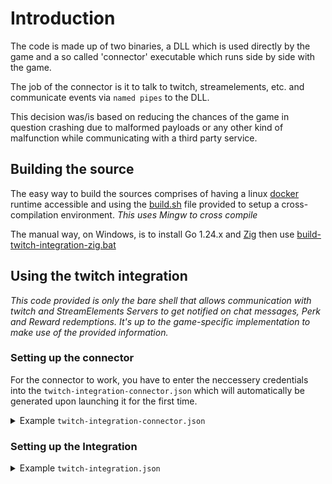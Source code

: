 
# Introduction

The code is made up of two binaries, a DLL which is used directly by the game and a so called 'connector' executable which
runs side by side with the game.

The job of the connector is it to talk to twitch, streamelements, etc. and communicate events via `named pipes` to
the DLL.

This decision was/is based on reducing the chances of the game in question crashing due to malformed payloads
or any other kind of malfunction while communicating with a third party service.

## Building the source

The easy way to build the sources comprises of having a linux [docker](https://www.docker.com/) runtime accessible and
using the [build.sh](./build/docker/build.sh) file provided to setup a cross-compilation environment.
_This uses Mingw to cross compile_

The manual way, on Windows, is to install Go 1.24.x and [Zig](https://ziglang.org/)
then use [build-twitch-integration-zig.bat](./build/windows/build-twitch-integration-zig.bat)

## Using the twitch integration

_This code provided is only the bare shell that allows communication with twitch and StreamElements Servers
to get notified on chat messages, Perk and Reward redemptions. It's up to the game-specific implementation
to make use of the provided information._

### Setting up the connector

For the connector to work, you have to enter the neccessery credentials into the
`twitch-integration-connector.json` which will automatically be generated upon launching it for the first time.

<details>
<summary>Example <code>twitch-integration-connector.json</code></summary>

```json
{
  // enables more detailed log output, can contain sensitive data
  "debug": false,
  "twitch": {
    // name of the channel to join for chat commands
    "channel": "Channel name where commands will be sent",
    // the token with permissions for reading chat and channel point redemptions
    "oauth_token": "Get it here: https://id.twitch.tv/oauth2/authorize?response_type=token&client_id=1ab71yymdkcck627lsp93whxbmj0om&redirect_uri=https://twitchapps.com/tokengen/&scope=channel%3Aread%3Asubscriptions%20bits%3Aread%20channel%3Aread%3Aredemptions%20chat%3Aread",
    // enables listening to channelpoints redemptions
    "channel_points": true,
    // enables listening to chat messages
    "chat": true,
    "command_prefix": "#"
  },
  "streamElements": {
    // enables the StreamElements module
    "enabled": false,
    // the token allows to read perk redemptions, this includes buying thing in the "store"
    "token": "Your JWT token from https://streamelements.com/dashboard/account/channels 'Show secrets'",
    // the name of the channel which the token belongs to
    "channel": "Channel Name for token"
  }
}
```

</details>


### Setting up the Integration

<details>
<summary>Example <code>twitch-integration.json</code></summary>

```json
{
	"debug": false,
	"streamElements": {
	  "perks": {
		// A key-value pair of Perk and Actions
		// "Perk Name": "Game specific twitch integration action"
		"Item": ["TWI_SpawnItemRandom"],
		"Item1": ["TWI_SpawnRandomItemNoArmorWeapons"]
	  }
	},
	"twitch": {
	  "rewards": {
		// A key-value pair of Reward and Actions
		// "Reward Name": "Game specific twitch integration action"
		"Item": ["TWI_InvertKeyControls"],
		"Item1": ["TWI_SpawnRandomMonster 1"]
	  },
	  "chat": {
		// A collection of "chat-prefix" and associated data
		// "chat-prefix": {...}
		"#weak": {
		  // the Game specific twitch integration actions 
		  "actions": ["TWI_Weakest_Weapon"],
		  // the cooldown for the chat message
		  "cooldown_sec": 120,
		  // a message that will be sent after publishing the action
		  "message": ""
		},
		"#hp_1": {
		  "actions": ["TWI_SetHP 1"],
		  "cooldown_sec": 120,
		  "message": ""
		}
	  }
	}
  }
```

</details>
